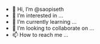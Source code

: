 - 👋 Hi, I’m @saopiseth
- 👀 I’m interested in ...
- 🌱 I’m currently learning ...
- 💞️ I’m looking to collaborate on ...
- 📫 How to reach me ...

<!---
saopiseth/saopiseth is a ✨ special ✨ repository because its `README.md` (this file) appears on your GitHub profile.
You can click the Preview link to take a look at your changes.
--->
